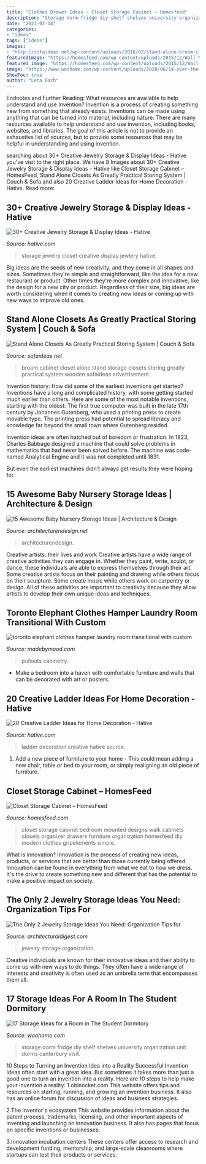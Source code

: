 ```yaml
---
title: "Clothes Drawer Ideas ~ Closet Storage Cabinet – Homesfeed"
description: "Storage dorm fridge diy shelf shelves university organization unit dorms canterbury visit"
date: "2023-02-14"
categories:
- "ideas"
tags: ["ideas"]
images:
- "http://sofaideas.net/wp-content/uploads/2016/02/stand-alone-broom-closets.jpg"
featuredImage: "https://homesfeed.com/wp-content/uploads/2015/12/Wall-Mounted-Closet-Storage-Cabinet-With-White-Design.jpg"
featured_image: "https://homesfeed.com/wp-content/uploads/2015/12/Wall-Mounted-Closet-Storage-Cabinet-With-White-Design.jpg"
image: "https://www.woohome.com/wp-content/uploads/2020/06/14-over-the-fridge-shelf.jpg"
ShowToc: true
author: "Leta Dach"
---
```



Endnotes and Further Reading: What resources are available to help understand and use Invention?
Invention is a process of creating something new from something that already exists. Inventions can be made using anything that can be turned into material, including nature. There are many resources available to help understand and use invention, including books, websites, and libraries. The goal of this article is not to provide an exhaustive list of sources, but to provide some resources that may be helpful in understanding and using invention.

	

		
searching about 30+ Creative Jewelry Storage &amp; Display Ideas - Hative you've visit to the right place. We have 8 Images about 30+ Creative Jewelry Storage &amp; Display Ideas - Hative like Closet Storage Cabinet – HomesFeed, Stand Alone Closets As Greatly Practical Storing System | Couch &amp; Sofa and also 20 Creative Ladder Ideas for Home Decoration - Hative. Read more:
		
    
## 30+ Creative Jewelry Storage &amp; Display Ideas - Hative

<img loading=lazy src="http://hative.com/wp-content/uploads/2015/01/jewelry-storage-display-ideas/19-closet-jewlery-storage.jpg" onerror="this.onerror=null;this.src='https://tse4.mm.bing.net/th?id=OIP.CcOPw0UBFo31M4naFHWcrwHaLH&amp;pid=15.1';" alt="30+ Creative Jewelry Storage &amp; Display Ideas - Hative">

_Source: hative.com_

>storage jewelry closet creative display jewlery hative. 

	

Big ideas are the seeds of new creativity, and they come in all shapes and sizes. Sometimes they're simple and straightforward, like the idea for a new restaurant or product. Other times they're more complex and innovative, like the design for a new city or product. Regardless of their size, big ideas are worth considering when it comes to creating new ideas or coming up with new ways to improve old ones.

    
## Stand Alone Closets As Greatly Practical Storing System | Couch &amp; Sofa

<img loading=lazy src="http://sofaideas.net/wp-content/uploads/2016/02/stand-alone-broom-closets.jpg" onerror="this.onerror=null;this.src='https://tse1.mm.bing.net/th?id=OIP.nAy9kKrYGAAF10vrgG8TmQHaJ5&amp;pid=15.1';" alt="Stand Alone Closets As Greatly Practical Storing System | Couch &amp; Sofa">

_Source: sofaideas.net_

>broom cabinet closet alone stand storage closets storing greatly practical system wooden sofaideas advertisement. 

	

Invention history: How did some of the earliest inventions get started?
Inventions have a long and complicated history, with some getting started much earlier than others. Here are some of the most notable inventions, starting with the oldest:
The first true computer was built in the late 17th century by Johannes Gutenberg, who used a printing press to create movable type. The printing press had potential to spread literacy and knowledge far beyond the small town where Gutenberg resided.

Invention ideas are often hatched out of boredom or frustration. In 1823, Charles Babbage designed a machine that could solve problems in mathematics that had never been solved before. The machine was code-named Analytical Engine and it was not completed until 1831.

But even the earliest machines didn’t always get results they were hoping for.

    
## 15 Awesome Baby Nursery Storage Ideas | Architecture &amp; Design

<img loading=lazy src="https://cdn.architecturendesign.net/wp-content/uploads/2014/09/812.jpg" onerror="this.onerror=null;this.src='https://tse4.mm.bing.net/th?id=OIP.uDbInsXOgQFERBjEbdJsHgHaIF&amp;pid=15.1';" alt="15 Awesome Baby Nursery Storage Ideas | Architecture &amp; Design">

_Source: architecturendesign.net_

>architecturendesign. 

	

Creative artists: their lives and work
Creative artists have a wide range of creative activities they can engage in. Whether they paint, write, sculpt, or dance, these individuals are able to express themselves through their art. Some creative artists focus on their painting and drawing while others focus on their sculpture. Some create music while others work on carpentry or design. All of these activities are important to creativity because they allow artists to develop their own unique ideas and techniques.

    
## Toronto Elephant Clothes Hamper Laundry Room Transitional With Custom

<img loading=lazy src="https://madebymood.com/wp-content/uploads/2017/10/toronto-elephant-clothes-hamper-with-transitional-cabinet-and-drawer-pulls-laundry-room-custom-bin-pullouts.jpg" onerror="this.onerror=null;this.src='https://tse1.mm.bing.net/th?id=OIP.SFOF32xCnFWeWMGb0IUYPQHaE8&amp;pid=15.1';" alt="toronto elephant clothes hamper laundry room transitional with custom">

_Source: madebymood.com_

>pullouts cabinetry. 

	

- Make a bedroom into a haven with comfortable furniture and walls that can be decorated with art or posters.

    
## 20 Creative Ladder Ideas For Home Decoration - Hative

<img loading=lazy src="https://hative.com/wp-content/uploads/2014/06/ladder-decor-ideas/4-ladder-decor-ideas.jpg" onerror="this.onerror=null;this.src='https://tse4.mm.bing.net/th?id=OIP.A6JBNBPp--t0g0Igvf1FjgHaPZ&amp;pid=15.1';" alt="20 Creative Ladder Ideas for Home Decoration - Hative">

_Source: hative.com_

>ladder decoration creative hative source. 

	

1. Add a new piece of furniture to your home - This could mean adding a new chair, table or bed to your room, or simply realigning an old piece of furniture.

    
## Closet Storage Cabinet – HomesFeed

<img loading=lazy src="https://homesfeed.com/wp-content/uploads/2015/12/Wall-Mounted-Closet-Storage-Cabinet-With-White-Design.jpg" onerror="this.onerror=null;this.src='https://tse3.mm.bing.net/th?id=OIP.kxAEXAjvPwyVfmnda4PEwwHaE8&amp;pid=15.1';" alt="Closet Storage Cabinet – HomesFeed">

_Source: homesfeed.com_

>closet storage cabinet bedroom mounted designs walk cabinets closets organizer drawers furniture organization homesfeed diy modern clothes gripelements simple. 

	

What is innovation?
Innovation is the process of creating new ideas, products, or services that are better than those currently being offered. Innovation can be found in everything from what we eat to how we dress. It's the drive to create something new and different that has the potential to make a positive impact on society.

    
## The Only 2 Jewelry Storage Ideas You Need: Organization Tips For

<img loading=lazy src="https://media.architecturaldigest.com/photos/5a3aecfecf0d6c31eb82ee6c/master/pass/jewelry-storage-ideas-01.jpg" onerror="this.onerror=null;this.src='https://tse2.mm.bing.net/th?id=OIP.9bD1ULFHmXx38NQk0ZiCsAHaE8&amp;pid=15.1';" alt="The Only 2 Jewelry Storage Ideas You Need: Organization Tips for">

_Source: architecturaldigest.com_

>jewelry storage organization. 

	

Creative individuals are known for their innovative ideas and their ability to come up with new ways to do things. They often have a wide range of interests and creativity is often used as an umbrella term that encompasses them all.

    
## 17 Storage Ideas For A Room In The Student Dormitory

<img loading=lazy src="https://www.woohome.com/wp-content/uploads/2020/06/14-over-the-fridge-shelf.jpg" onerror="this.onerror=null;this.src='https://tse3.mm.bing.net/th?id=OIP.bLu8SeE2GhAOQSa3HFfUDAHaJ3&amp;pid=15.1';" alt="17 Storage Ideas for a Room in The Student Dormitory">

_Source: woohome.com_

>storage dorm fridge diy shelf shelves university organization unit dorms canterbury visit. 

	

10 Steps to Turning an Invention Idea into a Reality
Successful Invention Ideas often start with a great idea. But sometimes it takes more than just a good one to turn an invention into a reality. Here are 10 steps to help make your invention a reality:
1.obinocket.com This website offers tips and resources on starting, running, and growing an invention business. It also has an online forum for discussion of ideas and business strategies.

2.The Inventor's ecosystem This website provides information about the patent process, trademarks, licensing, and other important aspects of inventing and launching an innovation business. It also has pages that focus on specific inventions or businesses.

3.Innovation incubation centers These centers offer access to research and development funding, mentorship, and large-scale cleanrooms where startups can test their products or services.

